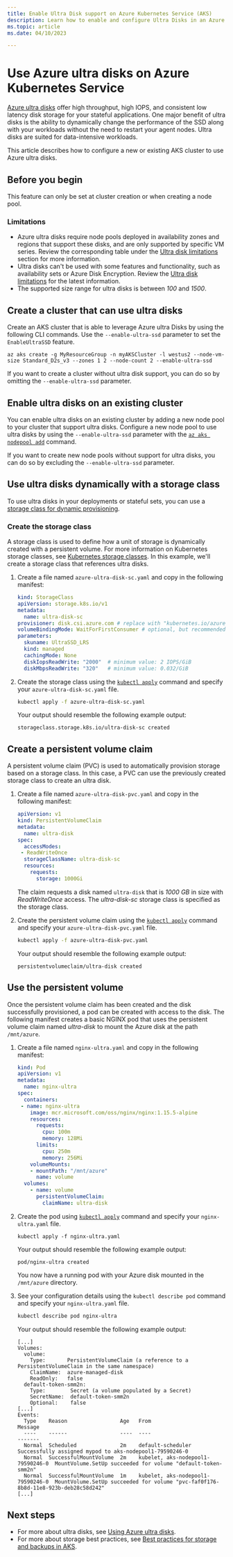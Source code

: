 ```yaml
---
title: Enable Ultra Disk support on Azure Kubernetes Service (AKS)
description: Learn how to enable and configure Ultra Disks in an Azure Kubernetes Service (AKS) cluster
ms.topic: article
ms.date: 04/10/2023

---
```


# Use Azure ultra disks on Azure Kubernetes Service

[Azure ultra disks][ultra-disk-overview] offer high throughput, high IOPS, and consistent low latency disk storage for your stateful applications. One major benefit of ultra disks is the ability to dynamically change the performance of the SSD along with your workloads without the need to restart your agent nodes. Ultra disks are suited for data-intensive workloads.

This article describes how to configure a new or existing AKS cluster to use Azure ultra disks.

## Before you begin

This feature can only be set at cluster creation or when creating a node pool.

### Limitations

- Azure ultra disks require node pools deployed in availability zones and regions that support these disks, and are only supported by specific VM series. Review the corresponding table under the  [Ultra disk limitations][ultra-disk-limitations] section for more information.
- Ultra disks can't be used with some features and functionality, such as availability sets or Azure Disk Encryption. Review the [Ultra disk limitations][ultra-disk-limitations] for the latest information.  
- The supported size range for ultra disks is between *100* and *1500*.

## Create a cluster that can use ultra disks

Create an AKS cluster that is able to leverage Azure ultra Disks by using the following CLI commands. Use the `--enable-ultra-ssd` parameter to set the `EnableUltraSSD` feature.

```azurecli-interactive
az aks create -g MyResourceGroup -n myAKSCluster -l westus2 --node-vm-size Standard_D2s_v3 --zones 1 2 --node-count 2 --enable-ultra-ssd
```

If you want to create a cluster without ultra disk support, you can do so by omitting the `--enable-ultra-ssd` parameter.

## Enable ultra disks on an existing cluster

You can enable ultra disks on an existing cluster by adding a new node pool to your cluster that support ultra disks. Configure a new node pool to use ultra disks by using the `--enable-ultra-ssd` parameter with the [`az aks nodepool add`][az-aks-nodepool-add] command.

If you want to create new node pools without support for ultra disks, you can do so by excluding the `--enable-ultra-ssd` parameter.

## Use ultra disks dynamically with a storage class

To use ultra disks in your deployments or stateful sets, you can use a [storage class for dynamic provisioning][azure-disk-volume].

### Create the storage class

A storage class is used to define how a unit of storage is dynamically created with a persistent volume. For more information on Kubernetes storage classes, see [Kubernetes storage classes][kubernetes-storage-classes]. In this example, we'll create a storage class that references ultra disks.

1. Create a file named `azure-ultra-disk-sc.yaml` and copy in the following manifest:

    ```yaml
    kind: StorageClass
    apiVersion: storage.k8s.io/v1
    metadata:
      name: ultra-disk-sc
    provisioner: disk.csi.azure.com # replace with "kubernetes.io/azure-disk" if aks version is less than 1.21
    volumeBindingMode: WaitForFirstConsumer # optional, but recommended if you want to wait until the pod that will use this disk is created 
    parameters:
      skuname: UltraSSD_LRS
      kind: managed
      cachingMode: None
      diskIopsReadWrite: "2000"  # minimum value: 2 IOPS/GiB 
      diskMbpsReadWrite: "320"   # minimum value: 0.032/GiB
    ```

2. Create the storage class using the [`kubectl apply`][kubectl-apply] command and specify your `azure-ultra-disk-sc.yaml` file.

    ```bash
    kubectl apply -f azure-ultra-disk-sc.yaml
    ```

    Your output should resemble the following example output:

    ```console
    storageclass.storage.k8s.io/ultra-disk-sc created
    ```

## Create a persistent volume claim

A persistent volume claim (PVC) is used to automatically provision storage based on a storage class. In this case, a PVC can use the previously created storage class to create an ultra disk.

1. Create a file named `azure-ultra-disk-pvc.yaml` and copy in the following manifest:

    ```yaml
    apiVersion: v1
    kind: PersistentVolumeClaim
    metadata:
      name: ultra-disk
    spec:
      accessModes:
     - ReadWriteOnce
      storageClassName: ultra-disk-sc
      resources:
        requests:
          storage: 1000Gi
    ```

    The claim requests a disk named `ultra-disk` that is *1000 GB* in size with *ReadWriteOnce* access. The *ultra-disk-sc* storage class is specified as the storage class.

2. Create the persistent volume claim using the [`kubectl apply`][kubectl-apply] command and specify your `azure-ultra-disk-pvc.yaml` file.

    ```bash
    kubectl apply -f azure-ultra-disk-pvc.yaml
    ```

    Your output should resemble the following example output:

    ```console
    persistentvolumeclaim/ultra-disk created
    ```

## Use the persistent volume

Once the persistent volume claim has been created and the disk successfully provisioned, a pod can be created with access to the disk. The following manifest creates a basic NGINX pod that uses the persistent volume claim named *ultra-disk* to mount the Azure disk at the path `/mnt/azure`.

1. Create a file named `nginx-ultra.yaml` and copy in the following manifest:

    ```yaml
    kind: Pod
    apiVersion: v1
    metadata:
      name: nginx-ultra
    spec:
      containers:
     - name: nginx-ultra
        image: mcr.microsoft.com/oss/nginx/nginx:1.15.5-alpine
        resources:
          requests:
            cpu: 100m
            memory: 128Mi
          limits:
            cpu: 250m
            memory: 256Mi
        volumeMounts:
        - mountPath: "/mnt/azure"
          name: volume
      volumes:
        - name: volume
          persistentVolumeClaim:
            claimName: ultra-disk
    ```

2. Create the pod using [`kubectl apply`][kubectl-apply] command and specify your `nginx-ultra.yaml` file.

    ```console
    kubectl apply -f nginx-ultra.yaml
    ```

    Your output should resemble the following example output:

    ```console
    pod/nginx-ultra created
    ```

    You now have a running pod with your Azure disk mounted in the `/mnt/azure` directory.

3. See your configuration details using the `kubectl describe pod` command and specify your `nginx-ultra.yaml` file.

    ```bash
    kubectl describe pod nginx-ultra
    ```

    Your output should resemble the following example output:

    ```console
    [...]
    Volumes:
      volume:
        Type:       PersistentVolumeClaim (a reference to a PersistentVolumeClaim in the same namespace)
        ClaimName:  azure-managed-disk
        ReadOnly:   false
      default-token-smm2n:
        Type:        Secret (a volume populated by a Secret)
        SecretName:  default-token-smm2n
        Optional:    false
    [...]
    Events:
      Type    Reason                 Age   From                               Message
      ----    ------                 ----  ----                               -------
      Normal  Scheduled              2m    default-scheduler                  Successfully assigned mypod to aks-nodepool1-79590246-0
      Normal  SuccessfulMountVolume  2m    kubelet, aks-nodepool1-79590246-0  MountVolume.SetUp succeeded for volume "default-token-smm2n"
      Normal  SuccessfulMountVolume  1m    kubelet, aks-nodepool1-79590246-0  MountVolume.SetUp succeeded for volume "pvc-faf0f176-8b8d-11e8-923b-deb28c58d242"
    [...]
    ```

## Next steps

- For more about ultra disks, see [Using Azure ultra disks](../virtual-machines/disks-enable-ultra-ssd.md).
- For more about storage best practices, see [Best practices for storage and backups in AKS][operator-best-practices-storage].

<!-- LINKS - external -->
[kubectl-apply]: https://kubernetes.io/docs/reference/generated/kubectl/kubectl-commands#apply
[kubernetes-storage-classes]: https://kubernetes.io/docs/concepts/storage/storage-classes/

<!-- LINKS - internal -->
[ultra-disk-overview]: ../virtual-machines/disks-types.md#ultra-disks
[ultra-disk-limitations]: ../virtual-machines/disks-types.md#ultra-disk-limitations
[azure-disk-volume]: azure-disk-csi.md
[operator-best-practices-storage]: operator-best-practices-storage.md
[use-tags]: use-tags.md
[az-aks-nodepool-add]: /cli/azure/aks/nodepool#az_aks_nodepool_add
